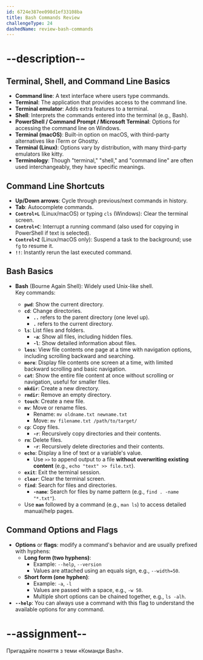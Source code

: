 ```yaml
---
id: 6724e387ee098d1ef33108ba
title: Bash Commands Review
challengeType: 24
dashedName: review-bash-commands
---
```


# --description--

## Terminal, Shell, and Command Line Basics

- **Command line**: A text interface where users type commands.
- **Terminal**: The application that provides access to the command line.
- **Terminal emulator**: Adds extra features to a terminal.
- **Shell**: Interprets the commands entered into the terminal (e.g., Bash).
- **PowerShell / Command Prompt / Microsoft Terminal**: Options for accessing the command line on Windows.
- **Terminal (macOS)**: Built-in option on macOS, with third-party alternatives like iTerm or Ghostty.
- **Terminal (Linux)**: Options vary by distribution, with many third-party emulators like kitty.
- **Terminology**: Though "terminal," "shell," and "command line" are often used interchangeably, they have specific meanings.


## Command Line Shortcuts

- **Up/Down arrows**: Cycle through previous/next commands in history.
- **Tab**: Autocomplete commands.
- **`Control+L`** (Linux/macOS) or typing `cls` (Windows): Clear the terminal screen.
- **`Control+C`**: Interrupt a running command (also used for copying in PowerShell if text is selected).
- **`Control+Z`** (Linux/macOS only): Suspend a task to the background; use `fg` to resume it.
- **`!!`**: Instantly rerun the last executed command.

## Bash Basics

- **Bash** (Bourne Again Shell): Widely used Unix-like shell.  
  Key commands:

  - **`pwd`**: Show the current directory.
  - **`cd`**: Change directories.
    - **`..`** refers to the parent directory (one level up).
    - **`.`** refers to the current directory.
  - **`ls`**: List files and folders.
    - **`-a`**: Show all files, including hidden files.
    - **`-l`**: Show detailed information about files.
  - **`less`**: View file contents one page at a time with navigation options, including scrolling backward and searching.
  - **`more`**: Display file contents one screen at a time, with limited backward scrolling and basic navigation.
  - **`cat`**: Show the entire file content at once without scrolling or navigation, useful for smaller files.
  - **`mkdir`**: Create a new directory.
  - **`rmdir`**: Remove an empty directory.
  - **`touch`**: Create a new file.
  - **`mv`**: Move or rename files.
    - Rename: `mv oldname.txt newname.txt`
    - Move: `mv filename.txt /path/to/target/`
  - **`cp`**: Copy files.
    - **`-r`**: Recursively copy directories and their contents.
  - **`rm`**: Delete files.
    - **`-r`**: Recursively delete directories and their contents.
  - **`echo`**: Display a line of text or a variable's value.
    - Use `>>` to append output to a file **without overwriting existing content** (e.g., `echo "text" >> file.txt`).
  - **`exit`**: Exit the terminal session.
  - **`clear`**: Clear the terminal screen.
  - **`find`**: Search for files and directories.
    - **`-name`**: Search for files by name pattern (e.g., `find . -name "*.txt"`).
  - Use **`man`** followed by a command (e.g., `man ls`) to access detailed manual/help pages.

## Command Options and Flags

- **Options** or **flags**: modify a command's behavior and are usually prefixed with hyphens:
  - **Long form (two hyphens)**:
    - Example: `--help`, `--version`
    - Values are attached using an equals sign, e.g., `--width=50`.
  - **Short form (one hyphen)**:
    - Example: `-a`, `-l`
    - Values are passed with a space, e.g., `-w 50`.
    - Multiple short options can be chained together, e.g., `ls -alh`.
- **`--help`**: You can always use a command with this flag to understand the available options for any command.

# --assignment--

Пригадайте поняття з теми «Команди Bash».
